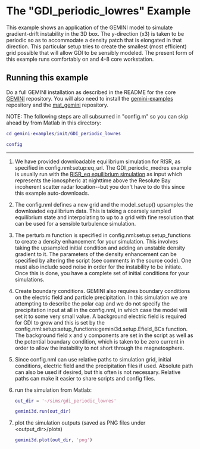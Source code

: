 # The "GDI\_periodic\_lowres" Example

This example shows an application of the GEMINI model to simulate gradient-drift instability in the 3D box.  The y-direction (x3) is taken to be periodic so as to accommodate a density patch that is elongated in that direction.  This particular setup tries to create the smallest (most efficient) grid possible that will allow GDI to be sensibly modeled.  The present form of this example runs comfortably on and 4-8 core workstation.

## Running this example

Do a full GEMINI installation as described in the README for the core [GEMINI](https://github.com/gemini3d/gemini) repository.
You will also need to install the [gemini-examples](https://github.com/gemini3d/gemini-examples) repository and the
[mat_gemini](https://github.com/gemini3d/mat_gemini) repository.


NOTE: The following steps are all subsumed in "config.m" so you can skip ahead by from Matlab in this directory:

```matlab
cd gemini-examples/init/GDI_periodic_lowres

config
```

---

1. We have provided downloadable equilibrium simulation for RISR, as specified in config.nml:setup:eq_url.  The GDI\_periodic\_medres example is usually run with the [RISR_eq equilibrium simulation](./init/RISR_eq) as input which represents the ionospheric at nighttime above the Resolute Bay incoherent scatter radar location--but you don't have to do this since this example auto-downloads.

2. The config.nml defines a new grid and the model_setup() upsamples the downloaded equilibrium data.  This is taking a coarsely sampled equilibrium state and interpolating to up to a grid with fine resolution that can be used for a sensible turbulence simulation.

3. The perturb.m function is specified in config.nml:setup:setup_functions to create a density enhancement for your simulation. This involves taking the upsampled initial condition and adding an unstable density gradient to it.  The parameters of the density enhancement can be specified by altering the script (see comments in the source code).  One must also include seed noise in order for the instability to be initiate.  Once this is done, you have a complete set of initial conditions for your simulations.

4. Create boundary conditions.  GEMINI also requires boundary conditions on the electric field and particle precipitation.  In this simulation we are attempting to describe the polar cap and we do not specify the precipitation input at all in the config.nml, in which case the model will set it to some very small value.  A background electric field is required for GDI to grow and this is set by the config.nml:setup:setup_functions:gemini3d.setup.Efield_BCs function.  The background field x and y components are set in the script as well as the potential boundary condition, which is taken to be zero current in order to allow the instability to not short through the magnetosphere.

5. Since config.nml can use relative paths to simulation grid, initial conditions, electric field and the precipitation files if used. Absolute path can also be used if desired, but this often is not necessary. Relative paths can make it easier to share scripts and config files.

6. run the simulation from Matlab:

    ```matlab
    out_dir = '~/sims/gdi_periodic_lowres'

    gemini3d.run(out_dir)
    ```

8. plot the simulation outputs (saved as PNG files under <output_dir>/plots)

    ```matlab
    gemini3d.plot(out_dir, 'png')
    ```
